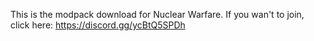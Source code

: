 This is the modpack download for Nuclear Warfare. If you wan't to join, click here: https://discord.gg/ycBtQ5SPDh
